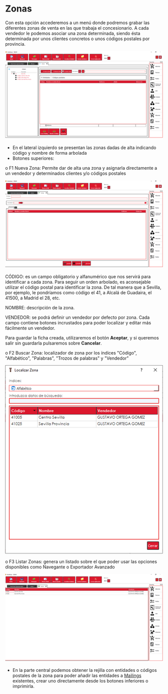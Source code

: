 # Zonas

Con esta opción accederemos a un menú donde podremos grabar las diferentes zonas de venta en las que trabaja el concesionario. A cada vendedor le podemos asociar una zona determinada, siendo ésta determinada por unos clientes concretos o unos códigos postales por provincia.

![](<../../.gitbook/assets/image (550).png>)

* En el lateral izquierdo se presentan las zonas dadas de alta indicando código y nombre de forma arbolada
* Botones superiores:

o F1 Nueva Zona: Permite dar de alta una zona y asignarla directamente a un vendedor y determinados clientes y/o códigos postales

![](<../../.gitbook/assets/image (547).png>)

CÓDIGO: es un campo obligatorio y alfanumérico que nos servirá para identificar a cada zona. Para seguir un orden arbolado, es aconsejable utilizar el código postal para identificar la zona. De tal manera que a Sevilla, por ejemplo, le pondríamos como código el 41, a Alcalá de Guadaira, el 41500, a Madrid el 28, etc.

NOMBRE: descripción de la zona.

VENDEDOR: se podrá definir un vendedor por defecto por zona. Cada campo contiene botones incrustados para poder localizar y editar más fácilmente un vendedor.

Para guardar la ficha creada, utilizaremos el botón **Aceptar**, y si queremos salir sin guardarla pulsaremos sobre **Cancelar**.

o F2 Buscar Zona: localizador de zona por los índices "Código", "Alfabético", "Palabras", "Trozos de palabras" y "Vendedor"

![](<../../.gitbook/assets/image (548).png>)

o F3 Listar Zonas: genera un listado sobre el que poder usar las opciones disponibles como Navegante o Exportador Avanzado

![](<../../.gitbook/assets/image (549).png>)

* En la parte central podemos obtener la rejilla con entidades o códigos postales de la zona para poder añadir las entidades a [Mailings](../../tutoriales/mailing-como-funciona-y-trucos-para-sacarle-partido.md) existentes, crear uno directamente desde los botones inferiores o imprimirla.
